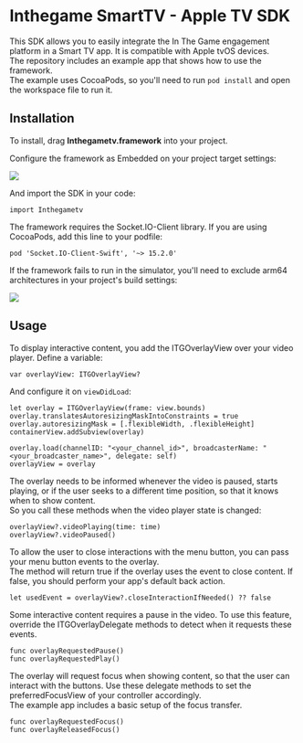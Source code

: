 # Inthegame SmartTV - Apple TV SDK

This SDK allows you to easily integrate the In The Game engagement platform in a Smart TV app. It is compatible with Apple tvOS devices.\
The repository includes an example app that shows how to use the framework.\
The example uses CocoaPods, so you'll need to run `pod install` and open the workspace file to run it.


## Installation

To install, drag **Inthegametv.framework** into your project. 

Configure the framework as Embedded on your project target settings:

![](https://imgur.com/J55NVJn.jpg)


And import the SDK in your code:

`import Inthegametv`

The framework requires the Socket.IO-Client library. If you are using CocoaPods, add this line to your podfile:

`pod 'Socket.IO-Client-Swift', '~> 15.2.0'`

If the framework fails to run in the simulator, you'll need to exclude arm64 architectures in your project's build settings:

![](https://imgur.com/qNRmq1D.jpg)


## Usage

To display interactive content, you add the ITGOverlayView over your video player.
Define a variable:

```
var overlayView: ITGOverlayView?
```

And configure it on `viewDidLoad`:
```
let overlay = ITGOverlayView(frame: view.bounds)
overlay.translatesAutoresizingMaskIntoConstraints = true
overlay.autoresizingMask = [.flexibleWidth, .flexibleHeight]
containerView.addSubview(overlay)
        
overlay.load(channelID: "<your_channel_id>", broadcasterName: "<your_broadcaster_name>", delegate: self)
overlayView = overlay
```

The overlay needs to be informed whenever the video is paused, starts playing, or if the user seeks to a different time position, so that it knows when to show content.\
So you call these methods when the video player state is changed:
```
overlayView?.videoPlaying(time: time)
overlayView?.videoPaused()
```

To allow the user to close interactions with the menu button, you can pass your menu button events to the overlay.\
The method will return true if the overlay uses the event to close content. If false, you should perform your app's default back action.
```
let usedEvent = overlayView?.closeInteractionIfNeeded() ?? false
```

Some interactive content requires a pause in the video. To use this feature, override the ITGOverlayDelegate methods to detect when it requests these events.
```
func overlayRequestedPause()
func overlayRequestedPlay()
```

The overlay will request focus when showing content, so that the user can interact with the buttons. Use these delegate methods to set the preferredFocusView of your controller accordingly.\
The example app includes a basic setup of the focus transfer.
```
func overlayRequestedFocus()
func overlayReleasedFocus()
```


